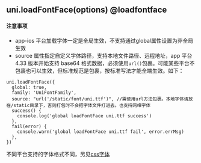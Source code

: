 ## uni.loadFontFace(options) @loadfontface

<!-- UTSAPIJSON.loadFontFace.description -->

<!-- UTSAPIJSON.loadFontFace.compatibility -->

<!-- UTSAPIJSON.loadFontFace.param -->

<!-- UTSAPIJSON.loadFontFace.returnValue -->

#### 注意事项
- app-ios 平台加载字体一定是全局生效，不支持通过global属性设置为非全局生效
- source 属性指定自定义字体路径，支持本地文件路径、远程地址，app 平台 4.33 版本开始支持 base64 格式数据，必须使用`url()`包裹。可能某些平台不包裹也可以生效，但标准规范是包裹，按标准写法才能全端生效。如下：
```uts
uni.loadFontFace({
  global: true,
  family: 'UniFontFamily',
  source: "url('/static/font/uni.ttf')", //需使用url方法包裹。本地字体请放在/static目录下，否则打包时不会把字体文件打进去。也支持网络字体
  success() {
    console.log('global loadFontFace uni.ttf success')
  },
  fail(error) {
    console.warn('global loadFontFace uni.ttf fail', error.errMsg)
  },
})
```

不同平台支持的字体格式不同，另见[css字体](../css/font-family.md)

<!-- UTSAPIJSON.loadFontFace.example -->

<!-- UTSAPIJSON.loadFontFace.tutorial -->

<!-- UTSAPIJSON.general_type.name -->

<!-- UTSAPIJSON.general_type.param -->
